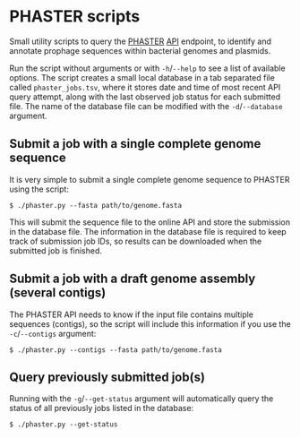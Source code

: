 # PHASTER scripts
Small utility scripts to query the [PHASTER](http://phaster.ca/)
[API](http://phaster.ca/instructions#urlapi) endpoint, to identify and annotate
prophage sequences within bacterial genomes and plasmids.

Run the script without arguments or with `-h`/`--help` to see a list of
available options.  The script creates a small local database in a tab
separated file called `phaster_jobs.tsv`, where it stores date and time of most
recent API query attempt, along with the last observed job status for each
submitted file. The name of the database file can be modified with the
`-d`/`--database` argument.


## Submit a job with a single complete genome sequence
It is very simple to submit a single complete genome sequence to PHASTER using
the script:

```
$ ./phaster.py --fasta path/to/genome.fasta
```

This will submit the sequence file to the online API and store the submission
in the database file. The information in the database file is required to keep
track of submission job IDs, so results can be downloaded when the submitted
job is finished.


## Submit a job with a draft genome assembly (several contigs)
The PHASTER API needs to know if the input file contains multiple sequences
(contigs), so the script will include this information if you use the
`-c`/`--contigs` argument:

```
$ ./phaster.py --contigs --fasta path/to/genome.fasta
```

## Query previously submitted job(s)
Running with the `-g`/`--get-status` argument will automatically query the
status of all previously jobs listed in the database:

```
$ ./phaster.py --get-status
```




